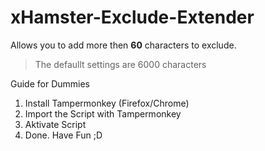 # xHamster-Exclude-Extender

Allows you to add more then **60** characters to exclude.

> The defaullt settings are 6000 characters

Guide for Dummies

1. Install Tampermonkey (Firefox/Chrome)
2. Import the Script with Tampermonkey
3. Aktivate Script
4. Done. Have Fun ;D 
